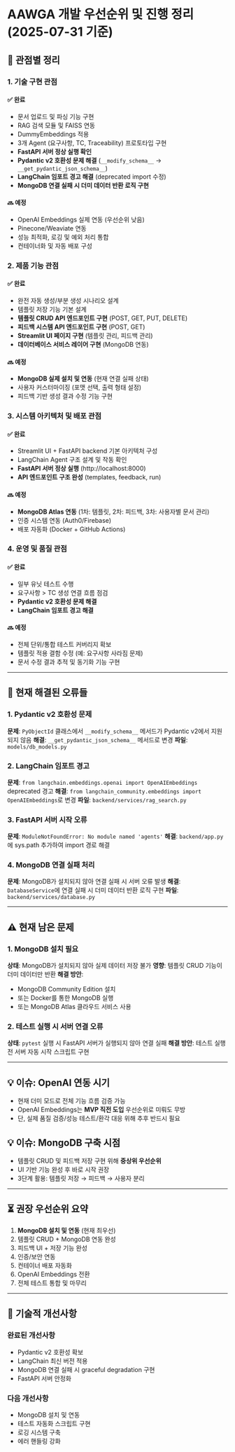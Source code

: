 # AAWGA 개발 우선순위 및 진행 정리 (2025-07-31 기준)

## 📌 관점별 정리

### 1. 기술 구현 관점
#### ✅ 완료
- 문서 업로드 및 파싱 기능 구현
- RAG 검색 모듈 및 FAISS 연동
- DummyEmbeddings 적용
- 3개 Agent (요구사항, TC, Traceability) 프로토타입 구현
- **FastAPI 서버 정상 실행 확인**
- **Pydantic v2 호환성 문제 해결** (`__modify_schema__` → `__get_pydantic_json_schema__`)
- **LangChain 임포트 경고 해결** (deprecated import 수정)
- **MongoDB 연결 실패 시 더미 데이터 반환 로직 구현**

#### 🔜 예정
- OpenAI Embeddings 실제 연동 (우선순위 낮음)
- Pinecone/Weaviate 연동
- 성능 최적화, 로깅 및 예외 처리 통합
- 컨테이너화 및 자동 배포 구성

### 2. 제품 기능 관점
#### ✅ 완료
- 완전 자동 생성/부분 생성 시나리오 설계
- 템플릿 저장 기능 기본 설계
- **템플릿 CRUD API 엔드포인트 구현** (POST, GET, PUT, DELETE)
- **피드백 시스템 API 엔드포인트 구현** (POST, GET)
- **Streamlit UI 페이지 구현** (템플릿 관리, 피드백 관리)
- **데이터베이스 서비스 레이어 구현** (MongoDB 연동)

#### 🔜 예정
- **MongoDB 실제 설치 및 연동** (현재 연결 실패 상태)
- 사용자 커스터마이징 (포맷 선택, 출력 형태 설정)
- 피드백 기반 생성 결과 수정 기능 구현

### 3. 시스템 아키텍처 및 배포 관점
#### ✅ 완료
- Streamlit UI + FastAPI backend 기본 아키텍처 구성
- LangChain Agent 구조 설계 및 작동 확인
- **FastAPI 서버 정상 실행** (http://localhost:8000)
- **API 엔드포인트 구조 완성** (templates, feedback, run)

#### 🔜 예정
- **MongoDB Atlas 연동** (1차: 템플릿, 2차: 피드백, 3차: 사용자별 문서 관리)
- 인증 시스템 연동 (Auth0/Firebase)
- 배포 자동화 (Docker + GitHub Actions)

### 4. 운영 및 품질 관점
#### ✅ 완료
- 일부 유닛 테스트 수행
- 요구사항 > TC 생성 연결 흐름 점검
- **Pydantic v2 호환성 문제 해결**
- **LangChain 임포트 경고 해결**

#### 🔜 예정
- 전체 단위/통합 테스트 커버리지 확보
- 템플릿 적용 결함 수정 (예: 요구사항 사라짐 문제)
- 문서 수정 결과 추적 및 동기화 기능 구현

---

## 🚨 현재 해결된 오류들

### 1. Pydantic v2 호환성 문제
**문제**: `PyObjectId` 클래스에서 `__modify_schema__` 메서드가 Pydantic v2에서 지원되지 않음
**해결**: `__get_pydantic_json_schema__` 메서드로 변경
**파일**: `models/db_models.py`

### 2. LangChain 임포트 경고
**문제**: `from langchain.embeddings.openai import OpenAIEmbeddings` deprecated 경고
**해결**: `from langchain_community.embeddings import OpenAIEmbeddings`로 변경
**파일**: `backend/services/rag_search.py`

### 3. FastAPI 서버 시작 오류
**문제**: `ModuleNotFoundError: No module named 'agents'`
**해결**: `backend/app.py`에 sys.path 추가하여 import 경로 해결

### 4. MongoDB 연결 실패 처리
**문제**: MongoDB가 설치되지 않아 연결 실패 시 서버 오류 발생
**해결**: `DatabaseService`에 연결 실패 시 더미 데이터 반환 로직 구현
**파일**: `backend/services/database.py`

---

## ⚠️ 현재 남은 문제

### 1. MongoDB 설치 필요
**상태**: MongoDB가 설치되지 않아 실제 데이터 저장 불가
**영향**: 템플릿 CRUD 기능이 더미 데이터만 반환
**해결 방안**: 
- MongoDB Community Edition 설치
- 또는 Docker를 통한 MongoDB 실행
- 또는 MongoDB Atlas 클라우드 서비스 사용

### 2. 테스트 실행 시 서버 연결 오류
**상태**: `pytest` 실행 시 FastAPI 서버가 실행되지 않아 연결 실패
**해결 방안**: 테스트 실행 전 서버 자동 시작 스크립트 구현

---

## 💡 이슈: OpenAI 연동 시기
- 현재 더미 모드로 전체 기능 흐름 검증 가능
- OpenAI Embeddings는 **MVP 직전 도입** 우선순위로 미뤄도 무방
- 단, 실제 품질 검증/성능 테스트/환각 대응 위해 추후 반드시 필요

## 💡 이슈: MongoDB 구축 시점
- 템플릿 CRUD 및 피드백 저장 구현 위해 **중상위 우선순위**
- UI 기반 기능 완성 후 바로 시작 권장
- 3단계 활용: 템플릿 저장 → 피드백 → 사용자 분리

---

## ⏳ 권장 우선순위 요약
1. **MongoDB 설치 및 연동** (현재 최우선)
2. 템플릿 CRUD + MongoDB 연동 완성
3. 피드백 UI + 저장 기능 완성
4. 인증/보안 연동
5. 컨테이너 배포 자동화
6. OpenAI Embeddings 전환
7. 전체 테스트 통합 및 마무리

---

## 🔧 기술적 개선사항

### 완료된 개선사항
- Pydantic v2 호환성 확보
- LangChain 최신 버전 적용
- MongoDB 연결 실패 시 graceful degradation 구현
- FastAPI 서버 안정화

### 다음 개선사항
- MongoDB 설치 및 연동
- 테스트 자동화 스크립트 구현
- 로깅 시스템 구축
- 에러 핸들링 강화

